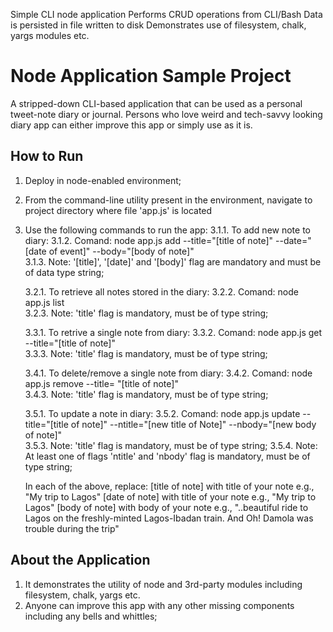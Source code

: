 Simple CLI node application
Performs CRUD operations from CLI/Bash
Data is persisted in file written to disk 
Demonstrates use of filesystem, chalk, yargs modules etc.

# Node Application Sample Project 
A stripped-down CLI-based application that can be used as a personal tweet-note diary or journal. Persons who love weird and tech-savvy looking diary app can either improve this app or simply use as it is.
 
## How to Run
1. Deploy in node-enabled environment;
2. From the command-line utility present in the environment, navigate to project directory where file 'app.js' is located
3. Use the following commands to run the app: 
	3.1.1. To add new note to diary: 
	3.1.2. Comand: node app.js add --title="[title of note]" --date="[date of event]" --body="[body of note]"       
    	3.1.3. Note: '[title]', '[date]' and '[body]' flag are mandatory and must be of data type string;
	
	3.2.1. To retrieve all notes stored in the diary: 
	3.2.2. Comand: node app.js list  
    	3.2.3. Note: 'title' flag is mandatory, must be of type string;
	
	3.3.1. To retrive a single note from diary: 
	3.3.2. Comand: node app.js get --title="[title of note]"	
    	3.3.3. Note: 'title' flag is mandatory, must be of type string;
	
	3.4.1. To delete/remove a single note from diary: 
	3.4.2. Comand: node app.js remove --title= "[title of note]" 	
    	3.4.3. Note: 'title' flag is mandatory, must be of type string;
	
	3.5.1. To update a note in diary: 
	3.5.2. Comand: node app.js update --title="[title of note]"  --ntitle="[new title of Note]" --nbody="[new body of note]" 	
    	3.5.3. Note: 'title' flag is mandatory, must be of type string;
	3.5.4. Note: At least one of flags 'ntitle' and 'nbody' flag is mandatory, must be of type string;
	
	In each of the above, replace:
	[title of note] with title of your note e.g., "My trip to Lagos"
	[date of note] with title of your note e.g., "My trip to Lagos"
	[body of note] with body of your note e.g., "..beautiful ride to Lagos on the freshly-minted Lagos-Ibadan train. And Oh! Damola was trouble during the trip"

	
## About the Application 
1. It demonstrates the utility of node and 3rd-party modules including filesystem, chalk, yargs etc.
2. Anyone can improve this app with any other missing components including any bells and whittles;



